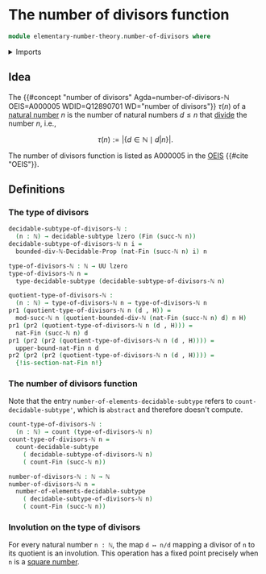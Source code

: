 # The number of divisors function

```agda
module elementary-number-theory.number-of-divisors where
```

<details><summary>Imports</summary>

```agda
open import elementary-number-theory.bounded-divisibility-natural-numbers
open import elementary-number-theory.modular-arithmetic-standard-finite-types
open import elementary-number-theory.multiplication-natural-numbers
open import elementary-number-theory.natural-numbers

open import foundation.decidable-subtypes
open import foundation.dependent-pair-types
open import foundation.identity-types
open import foundation.universe-levels

open import univalent-combinatorics.counting
open import univalent-combinatorics.counting-decidable-subtypes
open import univalent-combinatorics.standard-finite-types
```

</details>

## Idea

The {{#concept "number of divisors" Agda=number-of-divisors-ℕ OEIS=A000005 WDID=Q12890701 WD="number of divisors"}} $\tau(n)$ of a [natural number](elementary-number-theory.natural-numbers.md) $n$ is the number of natural numbers $d \leq n$ that [divide](elementary-number-theory.divisibility.natural-numbers.md) the number $n$, i.e.,

$$
  \tau(n) := |\{d \in \mathbb{N} \mid d|n\}|.
$$

The number of divisors function is listed as A000005 in the [OEIS](literature.oeis.md) {{#cite "OEIS"}}.

## Definitions

### The type of divisors

```agda
decidable-subtype-of-divisors-ℕ :
  (n : ℕ) → decidable-subtype lzero (Fin (succ-ℕ n))
decidable-subtype-of-divisors-ℕ n i =
  bounded-div-ℕ-Decidable-Prop (nat-Fin (succ-ℕ n) i) n

type-of-divisors-ℕ : ℕ → UU lzero
type-of-divisors-ℕ n =
  type-decidable-subtype (decidable-subtype-of-divisors-ℕ n)

quotient-type-of-divisors-ℕ :
  (n : ℕ) → type-of-divisors-ℕ n → type-of-divisors-ℕ n
pr1 (quotient-type-of-divisors-ℕ n (d , H)) =
  mod-succ-ℕ n (quotient-bounded-div-ℕ (nat-Fin (succ-ℕ n) d) n H)
pr1 (pr2 (quotient-type-of-divisors-ℕ n (d , H))) =
  nat-Fin (succ-ℕ n) d
pr1 (pr2 (pr2 (quotient-type-of-divisors-ℕ n (d , H)))) =
  upper-bound-nat-Fin n d
pr2 (pr2 (pr2 (quotient-type-of-divisors-ℕ n (d , H)))) =
  {!is-section-nat-Fin n!}
```

### The number of divisors function

Note that the entry `number-of-elements-decidable-subtype` refers to `count-decidable-subtype'`, which is `abstract` and therefore doesn't compute.

```agda
count-type-of-divisors-ℕ :
  (n : ℕ) → count (type-of-divisors-ℕ n)
count-type-of-divisors-ℕ n =
  count-decidable-subtype
    ( decidable-subtype-of-divisors-ℕ n)
    ( count-Fin (succ-ℕ n))

number-of-divisors-ℕ : ℕ → ℕ
number-of-divisors-ℕ n =
  number-of-elements-decidable-subtype
    ( decidable-subtype-of-divisors-ℕ n)
    ( count-Fin (succ-ℕ n))
```

### Involution on the type of divisors

For every natural number `n : ℕ`, the map `d ↦ n/d` mapping a divisor of `n` to its quotient is an involution. This operation has a fixed point precisely when `n` is a [square number](elementary-number-theory.square-natural-numbers.md).

```agda
```
